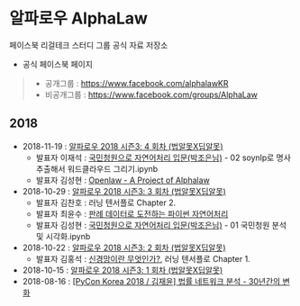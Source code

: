 # 알파로우 AlphaLaw
페이스북 리걸테크 스터디 그룹 공식 자료 저장소
- 공식 페이스북 페이지
> - 공개그룹 : https://www.facebook.com/alphalawKR
> - 비공개그룹 : https://www.facebook.com/groups/AlphaLaw

## 2018
 - 2018-11-19 : [알파로우 2018 시즌3: 4 회차 (법알못X딥알못)](https://www.facebook.com/events/413568462512170)
   - 발표자 이재석 : [국민청원으로 자연어처리 입문(박조은님)](https://drive.google.com/drive/folders/1v2qzxz1aNozdfuJ33SZwIuzcb8MfI8FF) - 02 soynlp로 명사추출해서 워드클라우드 그리기.ipynb
   - 발표자 김성현 : [Openlaw - A Project of Alphalaw](https://www.slideshare.net/SunghyunKim4/openlaw-123367715)
 - 2018-10-29 : [알파로우 2018 시즌3: 3 회차 (법알못X딥알못)](https://www.facebook.com/events/1868963176553172)
   - 발표자 김찬호 : 러닝 텐서플로 Chapter 2.
   - 발표자 최윤수 : [
판례 데이터로 도전하는 파이썬 자연어처리](https://github.com/yunsu246/OpenLawData-Analysis/blob/master/OpenlawdbWithSoynlp.ipynb)
   - 발표자 김성현 : [국민청원으로 자연어처리 입문(박조은님)](https://drive.google.com/drive/folders/1v2qzxz1aNozdfuJ33SZwIuzcb8MfI8FF) - 01 국민청원 분석 및 시각화.ipynb
 - 2018-10-22 : [알파로우 2018 시즌3: 2 회차 (법알못X딥알못)](https://www.facebook.com/events/284951825679111)
   - 발표자 김홍석 : [신경망이란 무엇인가?](https://www.youtube.com/watch?v=aircAruvnKk), 러닝 텐서플로 Chapter 1.
 - 2018-10-15 : [알파로우 2018 시즌3: 1 회차 (법알못X딥알못)](https://www.facebook.com/events/280369319472329)
 - 2018-08-16 : [[PyCon Korea 2018 / 김재윤] 법률 네트워크 분석 - 30년간의 변화](https://www.slideshare.net/ssuser32e51e/changes-in-legal-citation-network-over-30-yearspycon-korea-2018?fbclid=IwAR0m3M7rCjl-f6jaxea7JvcZdDo9WApLB-g2OY9bm8Lj_uSQvGBIlaYjfEw)
